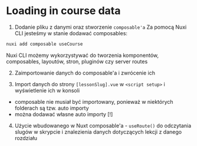 # Loading in course data

1. Dodanie pliku z danymi oraz stworzenie `composable'a`
Za pomocą Nuxi CLI jesteśmy w stanie dodawać composables:

```sh
nuxi add composable useCourse
```

Nuxi CLI możemy wykorzystywać do tworzenia komponentów, composables, layoutów, stron, pluginów czy server routes

2. Zaimportowanie danych do composable'a i zwrócenie ich

3. Import danych do strony `[lessonSlug].vue` w `<script setup>` i wyświetlenie ich w konsoli

- composable nie musiał być importowany, ponieważ w niektórych folderach są tzw. auto importy
- można dodawać własne auto importy [!]

4. Użycie wbudowanego w Nuxt composable'a - `useRoute()` do odczytania slugów w skrypcie i znalezienia danych dotyczących lekcji z danego rozdziału
